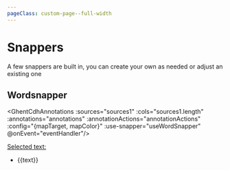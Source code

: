 ```yaml
---
pageClass: custom-page--full-width
---
```


# Snappers 

A few snappers are built in, you can create your own as needed or adjust an existing one

<script setup>

//
import { ref } from 'vue';
import { pick } from 'lodash-es';
import { GhentCdhAnnotations, createAnnotationColors, createAnnotationColor, useWordSnapper} from '@ghentcdh/annotations/vue';
import { findBodyType } from '@ghentcdh/annotations/core';
import { createTextSelectionAnnotation, updateTextSelectionAnnotation } from '@ghentcdh/annotations/core';
import { demoAnnotations } from '@demo/data';

const sources1 = [ 
    demoAnnotations.source1,
];
const annotations = ref([demoAnnotations.annotations[0]]);
// Don't remove is only used to keep imports on formatting
const _dummy_for_imports = [GhentCdhAnnotations,useWordSnapper];

const Colors = {
  title: '#dd7777',
  subtitle: '#FFB74D', 
  paragraph: '#4d88ff',
  phrase: '#CAB2D6',
};
const Colors2 = {
  title: '#8E44AD',
  subtitle: '#3498DB',
  paragraph: '#1ABC9C',
  phrase: '#E74C3C',
};


const mapTarget = (annotation, sourceUri) => {
    return 'text';
};

const mapColor = (annotation, sourceUri) => {
    return  createAnnotationColor('#8E44AD');
};

const annotationActions = {
    [demoAnnotations.source1.uri]: { edit: true, create: true},
    [demoAnnotations.oneLine.uri]: { edit: true, create: true}
}

const selectedText = ref([])
const text = demoAnnotations.source1.content.text;
const eventHandler = (e, payload) => {
    switch(e){
        case 'create--end':
          const annotation = payload.payload.getAnnotation();
          const newAnnotation = createTextSelectionAnnotation(
                demoAnnotations.source1,
                pick(annotation, ['start', 'end']),
                'paragraph',
              );
            annotations.value.push(newAnnotation)
            annotations.value = annotations.value 
            const selection = `${annotation.start}-${annotation.end}: ${text.substring(annotation.start, annotation.end)}`;
            selectedText.value.push(selection);
            selectedText.value = selectedText.value
        break;
        case 'update--end':
              const annotation1 = payload.payload.getAnnotation();

            let existingAnnotation = annotations.value.find(a => a.id === annotation1.id);
            existingAnnotation = updateTextSelectionAnnotation(
                existingAnnotation,
                demoAnnotations.source1,
                pick(annotation1, ['start', 'end']),
            );
            annotations.value = annotations.value.map(a => a.id === existingAnnotation.id ? existingAnnotation : a);
      break;
    }

};
</script>

## Wordsnapper
<GhentCdhAnnotations :sources="sources1" 
                    :cols="sources1.length"
                    :annotations="annotations" 
                    :annotationActions="annotationActions"
                    :config="{mapTarget, mapColor}"
                    :use-snapper="useWordSnapper"
                    @onEvent="eventHandler"/>

<div class="mt-2 pt-2 cborder-t-1 dark:border-gray-200">
<u>Selected text:</u>
<ul>
    <li v-for="text in selectedText">{{text}}</li>
</ul>
</div>